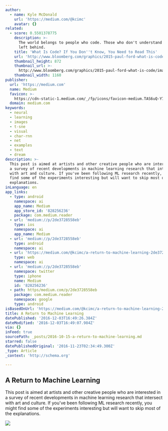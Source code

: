 ```yaml
---
author:
  - name: Kyle McDonald
    url: 'https://medium.com/@kcimc'
    avatar: {}
related:
  - score: 0.5501378775
    description: >-
      The world belongs to people who code. Those who don't understand will be
      left behind.
    title: 'What Is Code? If You Don''t Know, You Need to Read This'
    url: 'http://www.bloomberg.com/graphics/2015-paul-ford-what-is-code/'
    thumbnail_height: 872
    thumbnail_url: >-
      http://www.bloomberg.com/graphics/2015-paul-ford-what-is-code/images/promo.jpg
    thumbnail_width: 1160
publisher:
  url: 'https://medium.com'
  name: Medium
  favicon: >-
    https://cdn-static-1.medium.com/_/fp/icons/favicon-medium.TAS6uQ-Y7kcKgi0xjcYHXw.ico
  domain: medium.com
keywords:
  - neural
  - learning
  - images
  - t-sne
  - visual
  - char-rnn
  - net
  - examples
  - text
  - dream
description: >-
  This post is aimed at artists and other creative people who are interested in
  a survey of recent developments in machine learning research that intersect
  with art and culture. If you've been following ML research recently, you might
  find some of the experiments interesting but will want to skip most of the
  explanations.
inLanguage: en
app_links:
  - type: android
    namespace: ai
    app_name: Medium
    app_store_id: '828256236'
    package: com.medium.reader
  - url: 'medium://p/2de3728558eb'
    type: ios
    namespace: ai
    app_name: Medium
  - url: 'medium://p/2de3728558eb'
    type: android
    namespace: ai
  - url: 'https://medium.com/@kcimc/a-return-to-machine-learning-2de3728558eb'
    type: web
    namespace: ai
  - url: 'medium://p/2de3728558eb'
    namespace: twitter
    type: iphone
    name: Medium
    id: '828256236'
  - path: https/medium.com/p/2de3728558eb
    package: com.medium.reader
    namespace: google
    type: android
isBasedOnUrl: 'https://medium.com/@kcimc/a-return-to-machine-learning-2de3728558eb#.1ktv3pgyz'
title: A Return to Machine Learning
datePublished: '2016-12-03T16:49:26.384Z'
dateModified: '2016-12-03T16:49:07.984Z'
via: {}
inFeed: true
sourcePath: _posts/2016-10-15-a-return-to-machine-learning.md
starred: false
datePublishedOriginal: '2016-11-23T02:34:49.300Z'
_type: Article
_context: 'http://schema.org'

---
```

<article style=""><h1>A Return to Machine Learning</h1><p>This post is aimed at artists and other creative people who are interested in a survey of recent developments in machine learning research that intersect with art and culture. If you've been following ML research recently, you might find some of the experiments interesting but will want to skip most of the explanations.</p><img src="https://cdn-images-1.medium.com/max/2000/1*hNp0sd2Kqghw5mF7r8ZV2g.jpeg" /></article>